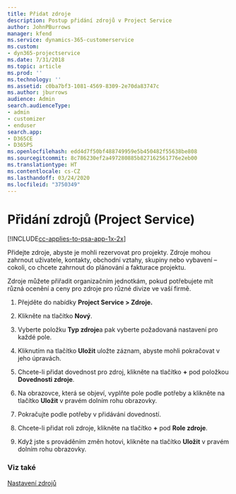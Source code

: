 ```yaml
---
title: Přidat zdroje
description: Postup přidání zdrojů v Project Service
author: JohnPBurrows
manager: kfend
ms.service: dynamics-365-customerservice
ms.custom:
- dyn365-projectservice
ms.date: 7/31/2018
ms.topic: article
ms.prod: ''
ms.technology: ''
ms.assetid: c0ba7bf3-1081-4569-8309-2e70da83747c
ms.author: jburrows
audience: Admin
search.audienceType:
- admin
- customizer
- enduser
search.app:
- D365CE
- D365PS
ms.openlocfilehash: edd4d7f50bf488749959e5b450482f55638be808
ms.sourcegitcommit: 8c786230ef2a497280885b827162561776e2eb00
ms.translationtype: HT
ms.contentlocale: cs-CZ
ms.lasthandoff: 03/24/2020
ms.locfileid: "3750349"
---
```

# <a name="add-resources-project-service"></a>Přidání zdrojů (Project Service)

[!INCLUDE[cc-applies-to-psa-app-1x-2x](../includes/cc-applies-to-psa-app-1x-2x.md)]

Přidejte zdroje, abyste je mohli rezervovat pro projekty. Zdroje mohou zahrnout uživatele, kontakty, obchodní vztahy, skupiny nebo vybavení – cokoli, co chcete zahrnout do plánování a fakturace projektu.  
  
Zdroje můžete přiřadit organizačním jednotkám, pokud potřebujete mít různá ocenění a ceny pro zdroje pro různé divize ve vaší firmě.  
  
1.  Přejděte do nabídky **Project Service > Zdroje.**  
  
2.  Klikněte na tlačítko **Nový**.  
  
3.  Vyberte položku **Typ zdroje**a pak vyberte požadovaná nastavení pro každé pole.  
  
4.  Kliknutím na tlačítko **Uložit** uložte záznam, abyste mohli pokračovat v jeho úpravách.  
  
5.  Chcete-li přidat dovednost pro zdroj, klikněte na tlačítko **+** pod položkou **Dovednosti zdroje**.  
  
6.  Na obrazovce, která se objeví, vyplňte pole podle potřeby a klikněte na tlačítko **Uložit** v pravém dolním rohu obrazovky.  
  
7.  Pokračujte podle potřeby v přidávání dovedností.  
  
8.  Chcete-li přidat roli zdroje, klikněte na tlačítko **+** pod **Role zdroje**.  
  
9. Když jste s prováděním změn hotovi, klikněte na tlačítko **Uložit** v pravém dolním rohu obrazovky.  
  
### <a name="see-also"></a>Viz také  
 [Nastavení zdrojů](../project-service/set-up-resources.md)
